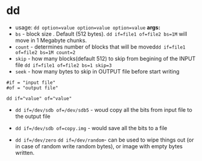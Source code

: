 # dd 
* usage: `dd option=value option=value option=value`
**args:**
* `bs` - block size . Default (512 bytes). `dd if=file1 of=file2 bs=1M` will move in 1 Megabyte chunks.
* `count` - determines number of blocks that will be moved`dd if=file1 of=file2 bs=1M count=2`
* `skip` - how many blocks(default 512) to skip from begining of the INPUT file `dd if=file1 of=file2 bs=1 skip=3`
* `seek` - how many bytes to skip in OUTPUT file before start writing


```
#if = "input file"
#of = "output file"

dd if="value" of="value"

```

* `dd if=/dev/sdb of=/dev/sdb5` - woud copy all the bits from input file to the output file
* `dd if=/dev/sdb of=copy.img` - would save all the bits to a file

* `dd if=/dev/zero` `dd if=/dev/random`- can be used to wipe things out (or in case of random write random bytes), or image with empty bytes written.

